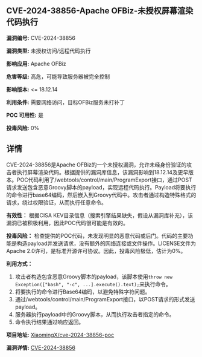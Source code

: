 ## CVE-2024-38856-Apache OFBiz-未授权屏幕渲染代码执行

**漏洞编号:** CVE-2024-38856

**漏洞类型:** 未授权访问/远程代码执行

**影响应用:** Apache OFBiz

**危害等级:** 高危，可能导致服务器被完全控制

**影响版本:** <= 18.12.14

**利用条件:** 需要网络访问，目标OFBiz服务未打补丁

**POC 可用性:** 是

**投毒风险:** 0%

## 详情

CVE-2024-38856是Apache OFBiz的一个未授权漏洞，允许未经身份验证的攻击者执行屏幕渲染代码。根据提供的漏洞库信息，该漏洞影响到18.12.14及更早版本。POC代码利用了/webtools/control/main/ProgramExport接口，通过POST请求发送包含恶意Groovy脚本的payload，实现远程代码执行。Payload将要执行的命令进行base64编码，然后嵌入到Groovy代码中。攻击者通过构造特殊格式的请求，绕过权限验证，从而执行任意命令。

**有效性：** 根据CISA KEV目录信息（搜索引擎结果缺失，假设从漏洞库补充），该漏洞已被积极利用，因此POC代码很可能是有效的。

**投毒风险：** 检查提供的POC代码，未发现明显的恶意代码或后门。代码的主要功能是构造payload并发送请求，没有额外的网络连接或文件操作。LICENSE文件为Apache 2.0许可，是标准开源许可协议。因此，投毒风险极低，估计为0%。

**利用方式：**
1.  攻击者构造包含恶意Groovy脚本的payload，该脚本使用`throw new Exception(["bash", "-c", ...].execute().text);`来执行命令。
2.  将要执行的命令进行Base64编码，以避免特殊字符问题。
3.  通过/webtools/control/main/ProgramExport接口，以POST请求的形式发送payload。
4.  服务器执行payload中的Groovy脚本，从而执行攻击者指定的命令。
5.  命令执行结果通过响应返回。

**项目地址:** [XiaomingX/cve-2024-38856-poc](https://github.com/XiaomingX/cve-2024-38856-poc)

**漏洞详情:** [CVE-2024-38856](https://nvd.nist.gov/vuln/detail/CVE-2024-38856)